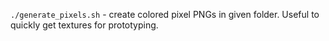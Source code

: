 `./generate_pixels.sh` - create colored pixel PNGs in given folder. Useful to quickly get textures for prototyping.
